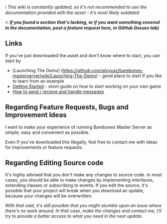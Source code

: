 :information_source: _This wiki is constantly updated, so it's not recommended to use the documentation provided with the asset - it's most likely outdated_

:fire: **_If you found a section that's lacking, or if you want something covered in the documentation, post a feature request here, in GitHub (Issues tab)_**

## Links

If you've just downloaded the asset and don't know where to start, you can start by
* [Launching The Demo] (https://github.com/alvyxaz/barebones-masterserver/wiki/Launching-The-Demo) - good place to start if you like to learn from an example
* [Getting Started](https://github.com/alvyxaz/barebones-masterserver/wiki/Getting-Started) - short guide on how to start working on your own game
* [How to send / receive and handle messages](https://github.com/alvyxaz/barebones-masterserver/wiki/Networking-API)


## Regarding Feature Requests, Bugs and Improvement Ideas

I want to make your experience of running Barebones Master Server as simple, easy and convenient as possible.

Even if you've downloaded this illegally, feel free to contact me with ideas for improvements or feature requests.

## Regarding Editing Source code

It's highly advised that you don't make any changes to source code. In most cases, you should be able to make changes by implementing interfaces, extending classes or subscribing to events. If you edit the source, it's possible that your project will break when you download an update, because your changes will be overwritten.

_With that said, it's still possible that you might stumble upon an issue where there's no work around. In that case, make the changes and contact me, I'll try to provide a better access to what you need in the next update._